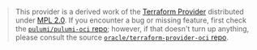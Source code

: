 > This provider is a derived work of the [Terraform Provider](https://github.com/oracle/terraform-provider-oci)
> distributed under [MPL 2.0](https://www.mozilla.org/en-US/MPL/2.0/). If you encounter a bug or missing feature,
> first check the [`pulumi/pulumi-oci` repo](https://github.com/pulumi/pulumi-oci/issues); however, if that doesn't turn up anything,
> please consult the source [`oracle/terraform-provider-oci` repo](https://github.com/oracle/terraform-provider-oci/issues).